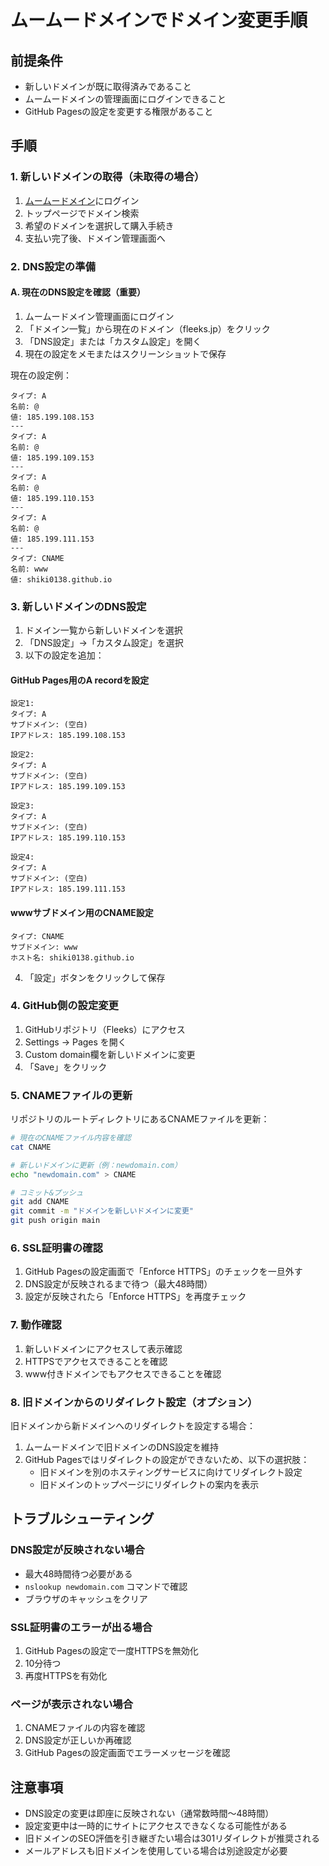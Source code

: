 # ムームードメインでドメイン変更手順

## 前提条件
- 新しいドメインが既に取得済みであること
- ムームードメインの管理画面にログインできること
- GitHub Pagesの設定を変更する権限があること

## 手順

### 1. 新しいドメインの取得（未取得の場合）

1. [ムームードメイン](https://muumuu-domain.com/)にログイン
2. トップページでドメイン検索
3. 希望のドメインを選択して購入手続き
4. 支払い完了後、ドメイン管理画面へ

### 2. DNS設定の準備

#### A. 現在のDNS設定を確認（重要）

1. ムームードメイン管理画面にログイン
2. 「ドメイン一覧」から現在のドメイン（fleeks.jp）をクリック
3. 「DNS設定」または「カスタム設定」を開く
4. 現在の設定をメモまたはスクリーンショットで保存

現在の設定例：
```
タイプ: A
名前: @
値: 185.199.108.153
---
タイプ: A  
名前: @
値: 185.199.109.153
---
タイプ: A
名前: @  
値: 185.199.110.153
---
タイプ: A
名前: @
値: 185.199.111.153
---
タイプ: CNAME
名前: www
値: shiki0138.github.io
```

### 3. 新しいドメインのDNS設定

1. ドメイン一覧から新しいドメインを選択
2. 「DNS設定」→「カスタム設定」を選択
3. 以下の設定を追加：

#### GitHub Pages用のA recordを設定
```
設定1:
タイプ: A
サブドメイン: (空白)
IPアドレス: 185.199.108.153

設定2:
タイプ: A
サブドメイン: (空白)
IPアドレス: 185.199.109.153

設定3:
タイプ: A
サブドメイン: (空白)
IPアドレス: 185.199.110.153

設定4:
タイプ: A
サブドメイン: (空白)
IPアドレス: 185.199.111.153
```

#### wwwサブドメイン用のCNAME設定
```
タイプ: CNAME
サブドメイン: www
ホスト名: shiki0138.github.io
```

4. 「設定」ボタンをクリックして保存

### 4. GitHub側の設定変更

1. GitHubリポジトリ（Fleeks）にアクセス
2. Settings → Pages を開く
3. Custom domain欄を新しいドメインに変更
4. 「Save」をクリック

### 5. CNAMEファイルの更新

リポジトリのルートディレクトリにあるCNAMEファイルを更新：

```bash
# 現在のCNAMEファイル内容を確認
cat CNAME

# 新しいドメインに更新（例：newdomain.com）
echo "newdomain.com" > CNAME

# コミット&プッシュ
git add CNAME
git commit -m "ドメインを新しいドメインに変更"
git push origin main
```

### 6. SSL証明書の確認

1. GitHub Pagesの設定画面で「Enforce HTTPS」のチェックを一旦外す
2. DNS設定が反映されるまで待つ（最大48時間）
3. 設定が反映されたら「Enforce HTTPS」を再度チェック

### 7. 動作確認

1. 新しいドメインにアクセスして表示確認
2. HTTPSでアクセスできることを確認
3. www付きドメインでもアクセスできることを確認

### 8. 旧ドメインからのリダイレクト設定（オプション）

旧ドメインから新ドメインへのリダイレクトを設定する場合：

1. ムームードメインで旧ドメインのDNS設定を維持
2. GitHub Pagesではリダイレクトの設定ができないため、以下の選択肢：
   - 旧ドメインを別のホスティングサービスに向けてリダイレクト設定
   - 旧ドメインのトップページにリダイレクトの案内を表示

## トラブルシューティング

### DNS設定が反映されない場合
- 最大48時間待つ必要がある
- `nslookup newdomain.com` コマンドで確認
- ブラウザのキャッシュをクリア

### SSL証明書のエラーが出る場合
1. GitHub Pagesの設定で一度HTTPSを無効化
2. 10分待つ
3. 再度HTTPSを有効化

### ページが表示されない場合
1. CNAMEファイルの内容を確認
2. DNS設定が正しいか再確認
3. GitHub Pagesの設定画面でエラーメッセージを確認

## 注意事項

- DNS設定の変更は即座に反映されない（通常数時間〜48時間）
- 設定変更中は一時的にサイトにアクセスできなくなる可能性がある
- 旧ドメインのSEO評価を引き継ぎたい場合は301リダイレクトが推奨される
- メールアドレスも旧ドメインを使用している場合は別途設定が必要